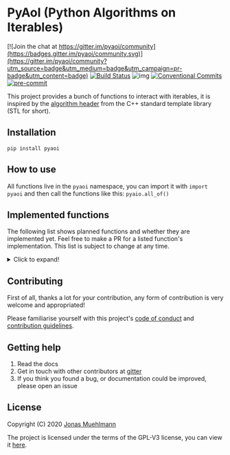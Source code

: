 # PyAoI (Python Algorithms on Iterables)

[![Join the chat at https://gitter.im/pyaoi/community](https://badges.gitter.im/pyaoi/community.svg)](https://gitter.im/pyaoi/community?utm_source=badge&utm_medium=badge&utm_campaign=pr-badge&utm_content=badge) [![Build Status](https://travis-ci.com/JonasMuehlmann/pyaoi.svg?branch=master)](https://travis-ci.com/JonasMuehlmann/pyaoi) ![img](https://img.shields.io/badge/semver-2.0.0-green) [![Conventional Commits](https://img.shields.io/badge/Conventional%20Commits-1.0.0-yellow.svg)](https://conventionalcommits.org) [![pre-commit](https://img.shields.io/badge/pre--commit-enabled-brightgreen?logo=pre-commit&logoColor=white)](https://github.com/pre-commit/pre-commit)

This project provides a bunch of functions to interact with iterables, it is inspired by
the [algorithm header](https://en.cppreference.com/w/cpp/algorithm) from the C++ standard template library (STL for
short).

## Installation

```pip install pyaoi```

## How to use

All functions live in the ```pyaoi``` namespace, you can import it with ```import pyaoi``` and then call the functions
like this: ```pyaio.all_of()```

## Implemented functions

The following list shows planned functions and whether they are implemented yet. Feel free to make a PR for a listed
function's implementation. This list is subject to change at any time.
<details> <summary>Click to expand!</summary>
<p>

### Non-modifying sequence operations

- [x] all_of
- [x] any_of
- [x] none_of


- [x] for_each
- [x] for_each_n

- [x] count
- [x] count_if

- [x] mismatch

- [x] find
- [x] find_if
- [x] find_end
- [x] find_first_of
- [x] adjacent_find


- [x] search
- [x] search_n
  
- [x] copy_replace
- [x] copy_replace_if
- [x] copy_replace_if_not
  
- [x] copy_except
- [x] copy_except_if
- [x] copy_except_if_not

### Modifying sequence operations

- [x] fill
- [x] fill_n


- [x] transform
- [x] transform_n


- [ ] remove
- [ ] remove_if

- [ ] replace
- [ ] replace_if


- [ ] reverse_copy


- [ ] rotate
- [ ] rotate_copy


- [ ] shift_left
- [ ] shift_right


- [ ] random_shuffle
- [ ] shuffle


- [ ] sample


- [ ] unique
- [ ] unique_copy

### Partitioning operations

- [ ] is_partitioned


- [ ] partition
- [ ] partition_copy


- [ ] stable_partition


- [ ] partition_point

### Sorting operations

- [ ] is_sorted
- [ ] is_sorted_until


- [ ] partial_sort
- [ ] partial_sort_copy
- [ ] stable_sort
- [ ] nth_element

### Binary search operations (on sorted ranges)

- [ ] lower_bound
- [ ] upper_bound


- [ ] binary_search


- [ ] equal_range

### Other operations on sorted ranges

- [ ] merge
- [ ] implace_merge

### Set operations (on sorted ranges)

- [ ] includes


- [ ] set_difference
- [ ] set_intersection
- [ ] set_symmetric_difference
- [ ] set_union

### Heap operations

- [ ] is_heap
- [ ] is_heap_until


- [ ] make_heap


- [ ] push_heap


- [ ] pop_heap


- [ ] sort_heap

### Minimum/maximum operations

- [ ] max_index
- [ ] min_index
- [ ] minmax
- [ ] minmax_index


- [ ] clamp

### Comparison operations

- [ ] lexicographical_compare
- [ ] lexicographical_compare_threeway

### Permutation operations

- [ ] is_permutation


- [ ] next_permutation
- [ ] prev_permutation
</p>
</details>

## Contributing

First of all, thanks a lot for your contribution, any form of contribution is very welcome and appropriated!

Please familiarise yourself with this project's [code of conduct](CODE_OF_CONDUCT.md) and [contribution guidelines](CONTRIBUTING.md).

## Getting help

1. Read the docs
2. Get in touch with other contributors
   at [gitter](https://gitter.im/pyaoi/community?utm_source=badge&utm_medium=badge&utm_campaign=pr-badge&utm_content=badge)
2. If you think you found a bug, or documentation could be improved, please open an issue

## License
Copyright (C) 2020 [Jonas Muehlmann](https://github.com/JonasMuehlmann)
 
The project is licensed under the terms of the GPL-V3 license, you can view it [here](LICENSE.md).
